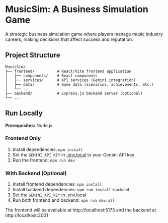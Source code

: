 # MusicSim: A Business Simulation Game

A strategic business simulation game where players manage music industry careers, making decisions that affect success and reputation.

## Project Structure

```
MusicSim/
├── frontend/          # React/Vite frontend application
│   ├── components/    # React components
│   ├── services/      # API services (Gemini integration)
│   ├── data/          # Game data (scenarios, achievements, etc.)
│   └── ...
├── backend/           # Express.js backend server (optional)
└── ...
```

## Run Locally

**Prerequisites:** Node.js

### Frontend Only
1. Install dependencies: `npm install`
2. Set the `GEMINI_API_KEY` in [.env.local](.env.local) to your Gemini API key
3. Run the frontend: `npm run dev`

### With Backend (Optional)
1. Install frontend dependencies: `npm install`
2. Install backend dependencies: `npm run install:backend`
3. Set the `GEMINI_API_KEY` in [.env.local](.env.local)
4. Run both frontend and backend: `npm run dev:all`

The frontend will be available at http://localhost:5173 and the backend at http://localhost:3001

